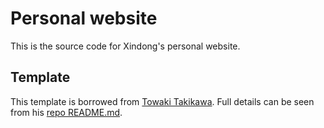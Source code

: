 # Personal website

This is the source code for Xindong's personal website.

## Template

This template is borrowed from [Towaki Takikawa](https://github.com/tovacinni/research-website-template). Full details can be seen from his [repo README.md](https://github.com/tovacinni/research-website-template/blob/main/README.md). 
